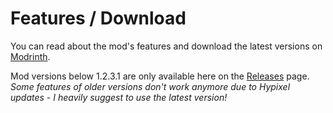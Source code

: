 # Features / Download

You can read about the mod's features and download the latest versions on [Modrinth](https://modrinth.com/mod/scatha-pro).

Mod versions below 1.2.3.1 are only available here on the [Releases](https://github.com/NamelessJu/Scatha-Pro/releases) page.   
_Some features of older versions don't work anymore due to Hypixel updates - I heavily suggest to use the latest version!_